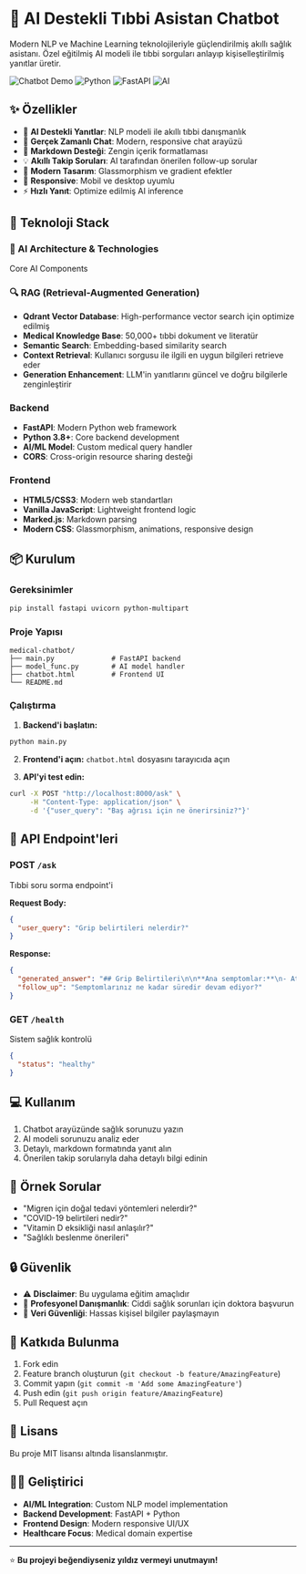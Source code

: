 # 🏥 AI Destekli Tıbbi Asistan Chatbot

Modern NLP ve Machine Learning teknolojileriyle güçlendirilmiş akıllı sağlık asistanı. Özel eğitilmiş AI modeli ile tıbbi sorguları anlayıp kişiselleştirilmiş yanıtlar üretir.

![Chatbot Demo](https://img.shields.io/badge/Status-Active-brightgreen) ![Python](https://img.shields.io/badge/Python-3.8+-blue) ![FastAPI](https://img.shields.io/badge/FastAPI-Latest-00a693) ![AI](https://img.shields.io/badge/AI-NLP%20%7C%20ML-purple)

## ✨ Özellikler

- 🤖 **AI Destekli Yanıtlar**: NLP modeli ile akıllı tıbbi danışmanlık
- 💬 **Gerçek Zamanlı Chat**: Modern, responsive chat arayüzü
- 📝 **Markdown Desteği**: Zengin içerik formatlaması
- 💡 **Akıllı Takip Soruları**: AI tarafından önerilen follow-up sorular
- 🎨 **Modern Tasarım**: Glassmorphism ve gradient efektler
- 📱 **Responsive**: Mobil ve desktop uyumlu
- ⚡ **Hızlı Yanıt**: Optimize edilmiş AI inference

## 🚀 Teknoloji Stack

### 🧠 AI Architecture & Technologies
Core AI Components
### 🔍 RAG (Retrieval-Augmented Generation)

- **Qdrant Vector Database**: High-performance vector search için optimize edilmiş
- **Medical Knowledge Base**: 50,000+ tıbbi dokument ve literatür
- **Semantic Search**: Embedding-based similarity search
- **Context Retrieval**: Kullanıcı sorgusu ile ilgili en uygun bilgileri retrieve eder
- **Generation Enhancement**: LLM'in yanıtlarını güncel ve doğru bilgilerle zenginleştirir

### Backend
- **FastAPI**: Modern Python web framework
- **Python 3.8+**: Core backend development
- **AI/ML Model**: Custom medical query handler
- **CORS**: Cross-origin resource sharing desteği

### Frontend
- **HTML5/CSS3**: Modern web standartları
- **Vanilla JavaScript**: Lightweight frontend logic
- **Marked.js**: Markdown parsing
- **Modern CSS**: Glassmorphism, animations, responsive design

## 📦 Kurulum

### Gereksinimler
```bash
pip install fastapi uvicorn python-multipart
```

### Proje Yapısı
```
medical-chatbot/
├── main.py              # FastAPI backend
├── model_func.py        # AI model handler
├── chatbot.html         # Frontend UI
└── README.md
```

### Çalıştırma
1. **Backend'i başlatın:**
```bash
python main.py
```

2. **Frontend'i açın:**
`chatbot.html` dosyasını tarayıcıda açın

3. **API'yi test edin:**
```bash
curl -X POST "http://localhost:8000/ask" \
     -H "Content-Type: application/json" \
     -d '{"user_query": "Baş ağrısı için ne önerirsiniz?"}'
```

## 🔧 API Endpoint'leri

### POST `/ask`
Tıbbi soru sorma endpoint'i

**Request Body:**
```json
{
  "user_query": "Grip belirtileri nelerdir?"
}
```

**Response:**
```json
{
  "generated_answer": "## Grip Belirtileri\n\n**Ana semptomlar:**\n- Ateş\n- Baş ağrısı\n- Kas ağrıları",
  "follow_up": "Semptomlarınız ne kadar süredir devam ediyor?"
}
```

### GET `/health`
Sistem sağlık kontrolü
```json
{
  "status": "healthy"
}
```

## 💻 Kullanım

1. Chatbot arayüzünde sağlık sorunuzu yazın
2. AI modeli sorunuzu analiz eder
3. Detaylı, markdown formatında yanıt alın
4. Önerilen takip sorularıyla daha detaylı bilgi edinin

## 🎯 Örnek Sorular

- "Migren için doğal tedavi yöntemleri nelerdir?"
- "COVID-19 belirtileri nedir?"
- "Vitamin D eksikliği nasıl anlaşılır?"
- "Sağlıklı beslenme önerileri"

## 🔒 Güvenlik

- ⚠️ **Disclaimer**: Bu uygulama eğitim amaçlıdır
- 🏥 **Profesyonel Danışmanlık**: Ciddi sağlık sorunları için doktora başvurun
- 🔐 **Veri Güvenliği**: Hassas kişisel bilgiler paylaşmayın

## 🤝 Katkıda Bulunma

1. Fork edin
2. Feature branch oluşturun (`git checkout -b feature/AmazingFeature`)
3. Commit yapın (`git commit -m 'Add some AmazingFeature'`)
4. Push edin (`git push origin feature/AmazingFeature`)
5. Pull Request açın

## 📝 Lisans

Bu proje MIT lisansı altında lisanslanmıştır.

## 👨‍💻 Geliştirici

- **AI/ML Integration**: Custom NLP model implementation
- **Backend Development**: FastAPI + Python
- **Frontend Design**: Modern responsive UI/UX
- **Healthcare Focus**: Medical domain expertise

---

⭐ **Bu projeyi beğendiyseniz yıldız vermeyi unutmayın!**
